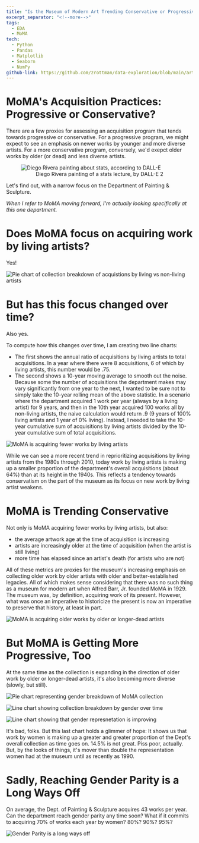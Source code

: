 ```yaml
---
title: "Is the Museum of Modern Art Trending Conservative or Progressive?"
excerpt_separator: "<!--more-->"
tags:
  - EDA
  - MoMA
tech:
  - Python
  - Pandas
  - Matplotlib
  - Seaborn
  - NumPy
github-link: https://github.com/zrottman/data-exploration/blob/main/artmuseums/01_moma-trending-conservative-or-progressive.ipynb
---
```


# MoMA's Acquisition Practices: Progressive or Conservative?
There are a few proxies for assessing an acquisition program that tends towards progressive or conservative. For a progressive program, we might expect to see an emphasis on newer works by younger and more diverse artists. For a more conservative program, conversely, we'd exepct older works by older (or dead) and less diverse artists.

<!--more-->

<figure>
<img src="/assets/images/art-stats_rivera-3.png" alt="Diego Rivera painting about stats, according to DALL-E">
<figcaption align='center'>Diego Rivera painting of a stats lecture, by DALL-E 2</figcaption>
</figure>

Let's find out, with a narrow focus on the Department of Painting & Sculpture. 

*When I refer to MoMA moving forward, I'm actually looking specifically at this one department.*


# Does MoMA focus on acquiring work by living artists?
Yes!

![Pie chart of collection breakdown of acquistions by living vs non-living artists](/assets/images/moma-progressive-regressive_01.png)


# But has this focus changed over time?
Also yes.

To compute how this changes over time, I am creating two line charts:
- The first shows the annual ratio of acquisitions by living artists to total acquisitions. In a year where there were 8 acquisitions, 6 of which by living artists, this number would be .75.
- The second shows a 10-year moving average to smooth out the noise. Because some the number of acquisitions the department makes may vary significantly from one year to the next, I wanted to be sure not to simply take the 10-year rolling mean of the above statistic. In a scenario where the department acquired 1 work per year (always by a living artist) for 9 years, and then in the 10th year acquired 100 works all by non-living artists, the naive calculation would return .9 (9 years of 100% living artists and 1 year of 0% living). Instead, I needed to take the 10-year cumulative sum of acquisitions by living artists divided by the 10-year cumulative sum of total acquisitions.

![MoMA is acquiring fewer works by living artists](/assets/images/moma-progressive-regressive_02.png)

While we can see a more recent trend in reprioritizing acquisitions by living artists from the 1980s through 2010, today work by living artists is making up a smaller proportion of the department's overall acquisitions (about 64%) than at its height in the 1940s. This reflects a tendency towards conservatism on the part of the museum as its focus on new work by living artist weakens.


# MoMA is Trending Conservative
Not only is MoMA acquiring fewer works by living artists, but also:
- the average artwork age at the time of acquisition is increasing
- artists are increasingly older at the time of acquisition (when the artist is still living)
- more time has elapsed since an artist's death (for artists who are not)

All of these metrics are proxies for the museum's increasing emphasis on collecting older work by older artists with older and better-established legacies. All of which makes sense considering that there was no such thing as a museum for modern art when Alfred Barr, Jr. founded MoMA in 1929. The museum was, by definition, acquiring work of its present. However, what was once an imperative to historicize the present is now an imperative to preserve that history, at least in part.

![MoMA is acquiring older works by older or longer-dead artists](/assets/images/moma-progressive-regressive_03.png)

# But MoMA is Getting More Progressive, Too
At the same time as the collection is expanding in the direction of older work by older or longer-dead artists, it's also becoming more diverse (slowly, but still).

![Pie chart representing gender breakdown of MoMA collection](/assets/images/moma-progressive-regressive_04.png)

![Line chart showing collection breakdown by gender over time](/assets/images/moma-progressive-regressive_05.png)

![Line chart showing that gender represnetation is improving](/assets/images/moma-progressive-regressive_06.png)

It's bad, folks. But this last chart holds a glimmer of hope: It shows us that work by women is making up a greater and greater proportion of the Dept's overall collection as time goes on. 14.5% is not great. Piss poor, actually. But, by the looks of things, it's mover than double the representation women had at the museum until as recently as 1990.


# Sadly, Reaching Gender Parity is a Long Ways Off
On average, the Dept. of Painting & Sculpture acquires 43 works per year. Can the department reach gender parity any time soon? What if it commits to acquiring 70% of works each year by women? 80%? 90%? *95%*?

![Gender Parity is a long ways off](/assets/images/moma-progressive-regressive_07.png)


